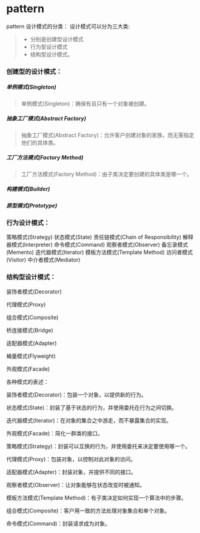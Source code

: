 # pattern
pattern
设计模式的分类：
设计模式可以分为三大类:
> + 分别是创建型设计模式
> + 行为型设计模式
> + 结构型设计模式。

### 创建型的设计模式：
##### 单例模式(Singleton)
> 单例模式(Singleton)：确保有且只有一个对象被创建。
##### 抽象工厂模式(Abstract Factory)
> 抽象工厂模式(Abstract Factory)：允许客户创建对象的家族，而无需指定他们的具体类。
##### 工厂方法模式(Factory Method)
> 工厂方法模式(Factory Method)：由子类决定要创建的具体类是哪一个。
##### 构建模式(Builder)
##### 原型模式(Prototype)

### 行为设计模式：
 策略模式(Strategy)
 状态模式(State)
 责任链模式(Chain of Responsibility)
 解释器模式(Interpreter)
 命令模式(Command)
 观察者模式(Observer)
 备忘录模式(Memento)
 迭代器模式(Iterator)
 模板方法模式(Template Method)
 访问者模式(Visitor)
 中介者模式(Mediator)



### 结构型设计模式：

 装饰者模式(Decorator)

 代理模式(Proxy)

 组合模式(Composite)

 桥连接模式(Bridge)

 适配器模式(Adapter)

 蝇量模式(Flyweight)

 外观模式(Facade)



 各种模式的表述：

 装饰者模式(Decorator)：包装一个对象，以提供新的行为。



 状态模式(State)：封装了基于状态的行为，并使用委托在行为之间切换。



 迭代器模式(Iterator)：在对象的集合之中游走，而不暴露集合的实现。



 外观模式(Facade)：简化一群类的接口。



 策略模式(Strategy)：封装可以互换的行为，并使用委托来决定要使用哪一个。



 代理模式(Proxy)：包装对象，以控制对此对象的访问。



 适配器模式(Adapter)：封装对象，并提供不同的接口。



 观察者模式(Observer)：让对象能够在状态改变时被通知。



 模板方法模式(Template Method)：有子类决定如何实现一个算法中的步骤。



 组合模式(Composite)：客户用一致的方法处理对象集合和单个对象。



 命令模式(Command)：封装请求成为对象。 
